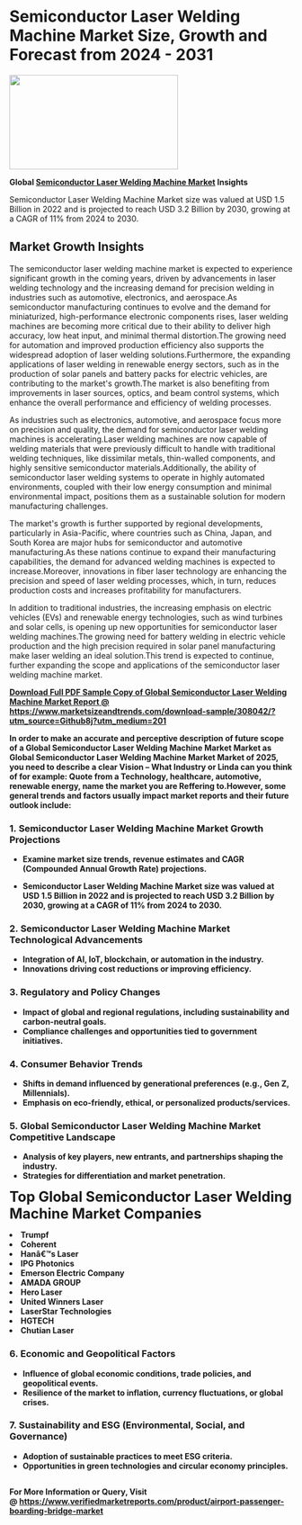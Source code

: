 <H1>Semiconductor Laser Welding Machine Market Size, Growth and Forecast from 2024 - 2031</H1><img class="aligncenter size-medium wp-image-584254" src="https://thirdeyenews.in/wp-content/uploads/2024/09/Global-Market-Research-300x168.jpeg" alt="" width="300" height="168" /><p><strong>Global&nbsp;<a href="https://www.marketsizeandtrends.com/download-sample/308042/?utm_source=Github8j?utm_medium=201">Semiconductor Laser Welding Machine Market</a> Insights</strong></p><p>Semiconductor Laser Welding Machine Market size was valued at USD 1.5 Billion in 2022 and is projected to reach USD 3.2 Billion by 2030, growing at a CAGR of 11% from 2024 to 2030.</p><p><h2>Market Growth Insights</h2> <p>The semiconductor laser welding machine market is expected to experience significant growth in the coming years, driven by advancements in laser welding technology and the increasing demand for precision welding in industries such as automotive, electronics, and aerospace.As semiconductor manufacturing continues to evolve and the demand for miniaturized, high-performance electronic components rises, laser welding machines are becoming more critical due to their ability to deliver high accuracy, low heat input, and minimal thermal distortion.The growing need for automation and improved production efficiency also supports the widespread adoption of laser welding solutions.Furthermore, the expanding applications of laser welding in renewable energy sectors, such as in the production of solar panels and battery packs for electric vehicles, are contributing to the market's growth.The market is also benefiting from improvements in laser sources, optics, and beam control systems, which enhance the overall performance and efficiency of welding processes.</p> <p><strong><a href="#"></a></strong></p> <p>As industries such as electronics, automotive, and aerospace focus more on precision and quality, the demand for semiconductor laser welding machines is accelerating.Laser welding machines are now capable of welding materials that were previously difficult to handle with traditional welding techniques, like dissimilar metals, thin-walled components, and highly sensitive semiconductor materials.Additionally, the ability of semiconductor laser welding systems to operate in highly automated environments, coupled with their low energy consumption and minimal environmental impact, positions them as a sustainable solution for modern manufacturing challenges.</p> <p>The market's growth is further supported by regional developments, particularly in Asia-Pacific, where countries such as China, Japan, and South Korea are major hubs for semiconductor and automotive manufacturing.As these nations continue to expand their manufacturing capabilities, the demand for advanced welding machines is expected to increase.Moreover, innovations in fiber laser technology are enhancing the precision and speed of laser welding processes, which, in turn, reduces production costs and increases profitability for manufacturers.</p> <p>In addition to traditional industries, the increasing emphasis on electric vehicles (EVs) and renewable energy technologies, such as wind turbines and solar cells, is opening up new opportunities for semiconductor laser welding machines.The growing need for battery welding in electric vehicle production and the high precision required in solar panel manufacturing make laser welding an ideal solution.This trend is expected to continue, further expanding the scope and applications of the semiconductor laser welding machine market.</p> <p><strong><a href="#"></p><p><span class=""><strong>Download Full PDF Sample Copy of Global Semiconductor Laser Welding Machine Market Report</strong> @ <a href="https://www.marketsizeandtrends.com/download-sample/308042/?utm_source=Github8j?utm_medium=201" target="_blank">https://www.marketsizeandtrends.com/download-sample/308042/?utm_source=Github8j?utm_medium=201</a></span></p><p>In order to make an accurate and perceptive description of future scope of a Global&nbsp;Semiconductor Laser Welding Machine Market Market as Global&nbsp;Semiconductor Laser Welding Machine Market Market of 2025, you need to describe a clear Vision &ndash; What Industry or Linda can you think of for example: Quote from a Technology, healthcare, automotive, renewable energy, name the market you are Reffering to.However, some general trends and factors usually impact market reports and their future outlook include:</p><h3>1.&nbsp;<strong>Semiconductor Laser Welding Machine Market Growth Projections</strong></h3><ul><li>Examine market size trends, revenue estimates and CAGR (Compounded Annual Growth Rate) projections.</li><li><p>Semiconductor Laser Welding Machine Market size was valued at USD 1.5 Billion in 2022 and is projected to reach USD 3.2 Billion by 2030, growing at a CAGR of 11% from 2024 to 2030.</p></li></ul><h3>2.&nbsp;<strong>Semiconductor Laser Welding Machine Market Technological Advancements</strong></h3><ul><li>Integration of AI, IoT, blockchain, or automation in the industry.</li><li>Innovations driving cost reductions or improving efficiency.</li></ul><h3>3.&nbsp;<strong>Regulatory and Policy Changes</strong></h3><ul><li>Impact of global and regional regulations, including sustainability and carbon-neutral goals.</li><li>Compliance challenges and opportunities tied to government initiatives.</li></ul><h3>4.&nbsp;<strong>Consumer Behavior Trends</strong></h3><ul><li>Shifts in demand influenced by generational preferences (e.g., Gen Z, Millennials).</li><li>Emphasis on eco-friendly, ethical, or personalized products/services.</li></ul><h3>5.&nbsp;<strong>Global Semiconductor Laser Welding Machine Market Competitive Landscape</strong></h3><ul><li>Analysis of key players, new entrants, and partnerships shaping the industry.</li><li>Strategies for differentiation and market penetration.</li></ul><p data-pm-slice="1 1 []"><span style="color: inherit; font-family: inherit; font-size: 25px;">Top Global Semiconductor Laser Welding Machine Market Companies</span></p><div class="" data-test-id=""><p><li>Trumpf</li><li> Coherent</li><li> Hanâ€™s Laser</li><li> IPG Photonics</li><li> Emerson Electric Company</li><li> AMADA GROUP</li><li> Hero Laser</li><li> United Winners Laser</li><li> LaserStar Technologies</li><li> HGTECH</li><li> Chutian Laser</li></p></div><h3>6.&nbsp;<strong>Economic and Geopolitical Factors</strong></h3><ul><li>Influence of global economic conditions, trade policies, and geopolitical events.</li><li>Resilience of the market to inflation, currency fluctuations, or global crises.</li></ul><h3>7.&nbsp;<strong>Sustainability and ESG (Environmental, Social, and Governance)</strong></h3><ul><li>Adoption of sustainable practices to meet ESG criteria.</li><li>Opportunities in green technologies and circular economy principles.</li></ul><h2><strong style="font-size: 14px;">For More Information or Query, Visit @&nbsp;</strong><a style="background-color: #ffffff; font-size: 14px;" href="https://www.marketsizeandtrends.com/report/semiconductor-laser-welding-machine-market/" target="_blank">https://www.verifiedmarketreports.com/product/airport-passenger-boarding-bridge-market</a></h2>